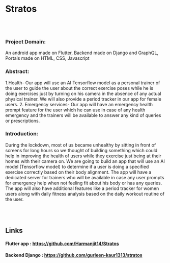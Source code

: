 # **Stratos**
<br></br>
### Project Domain:
An android app made on Flutter, Backend made on Django and GraphQL, Portals made on HTML, CSS, Javascript 


### Abstract:
1.Health- Our app will use an AI Tensorflow model as a personal trainer of the user to guide the user about the correct exercise poses while he is doing exercises just by turning on his camera in the absence of any actual physical trainer. We will also provide a period tracker in our app for female users.
2. Emergency services- Our app will have an emergency health prompt feature for the user which he can use in case of any health emergency and the trainers will be available to answer any kind of queries or prescriptions.

### Introduction:
During the lockdown, most of us became unhealthy by sitting in front of screens for long hours so we thought of building something which could help in improving the health of users while they exercise just being at their homes with their camera on. We are going to build an app that will use an AI model (Tensorflow model) to determine if a user is doing a specified exercise correctly based on their body alignment. The app will have a dedicated server for trainers who will be available in case any user prompts for emergency help when not feeling fit about his body or has any queries. The app will also have additional features like a period tracker for women users along with daily fitness analysis based on the daily workout routine of the user.

<br> </br>

## Links
#### Flutter app : https://github.com/Harmanjit14/Stratos
#### Backend Django : https://github.com/gurleen-kaur1313/stratos
<br> </br>


